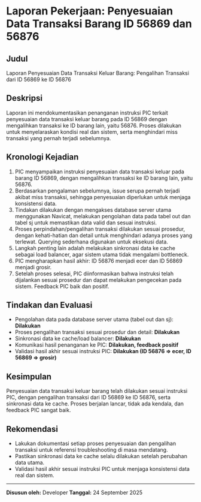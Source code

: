 # Laporan Pekerjaan: Penyesuaian Data Transaksi Barang ID 56869 dan 56876

## Judul
Laporan Penyesuaian Data Transaksi Keluar Barang: Pengalihan Transaksi dari ID 56869 ke ID 56876

## Deskripsi
Laporan ini mendokumentasikan penanganan instruksi PIC terkait penyesuaian data transaksi keluar barang pada ID 56869 dengan mengalihkan transaksi ke ID barang lain, yaitu 56876. Proses dilakukan untuk menyelaraskan kondisi real dan sistem, serta menghindari miss transaksi yang pernah terjadi sebelumnya.

## Kronologi Kejadian
1. PIC menyampaikan instruksi penyesuaian data transaksi keluar pada barang ID 56869, dengan mengalihkan transaksi ke ID barang lain, yaitu 56876.
2. Berdasarkan pengalaman sebelumnya, issue serupa pernah terjadi akibat miss transaksi, sehingga penyesuaian diperlukan untuk menjaga konsistensi data.
3. Tindakan dilakukan dengan mengakses database server utama menggunakan Navicat, melakukan pengolahan data pada tabel out dan tabel sj untuk memastikan data valid dan sesuai instruksi.
4. Proses perpindahan/pengalihan transaksi dilakukan sesuai prosedur, dengan kehati-hatian dan detail untuk menghindari adanya proses yang terlewat. Querying sederhana digunakan untuk eksekusi data.
5. Langkah penting lain adalah melakukan sinkronasi data ke cache sebagai load balancer, agar sistem utama tidak mengalami bottleneck.
6. PIC mengharapkan hasil akhir: ID 56876 menjadi ecer dan ID 56869 menjadi grosir.
7. Setelah proses selesai, PIC diinformasikan bahwa instruksi telah dijalankan sesuai prosedur dan dapat melakukan pengecekan pada sistem. Feedback PIC baik dan positif.

## Tindakan dan Evaluasi
- Pengolahan data pada database server utama (tabel out dan sj): **Dilakukan**
- Proses pengalihan transaksi sesuai prosedur dan detail: **Dilakukan**
- Sinkronasi data ke cache/load balancer: **Dilakukan**
- Komunikasi hasil penanganan ke PIC: **Dilakukan, feedback positif**
- Validasi hasil akhir sesuai instruksi PIC: **Dilakukan (ID 56876 => ecer, ID 56869 => grosir)**

## Kesimpulan
Penyesuaian data transaksi keluar barang telah dilakukan sesuai instruksi PIC, dengan pengalihan transaksi dari ID 56869 ke ID 56876, serta sinkronasi data ke cache. Proses berjalan lancar, tidak ada kendala, dan feedback PIC sangat baik.

## Rekomendasi
- Lakukan dokumentasi setiap proses penyesuaian dan pengalihan transaksi untuk referensi troubleshooting di masa mendatang.
- Pastikan sinkronasi data ke cache selalu dilakukan setelah perubahan data utama.
- Validasi hasil akhir sesuai instruksi PIC untuk menjaga konsistensi data real dan sistem.

---
**Disusun oleh:** Developer
**Tanggal:** 24 September 2025
